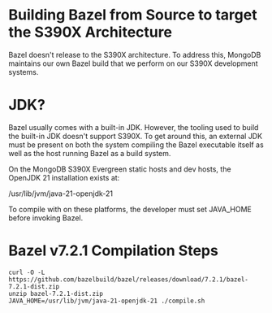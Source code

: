 # Building Bazel from Source to target the S390X Architecture

Bazel doesn't release to the S390X architecture. To address this, MongoDB maintains our own Bazel build that we perform on our S390X development systems.

# JDK?

Bazel usually comes with a built-in JDK. However, the tooling used to build the built-in JDK doesn't support S390X. To get around this, an external JDK must be present on both the system compiling the Bazel executable itself as well as the host running Bazel as a build system.

On the MongoDB S390X Evergreen static hosts and dev hosts, the OpenJDK 21 installation exists at:

/usr/lib/jvm/java-21-openjdk-21

To compile with on these platforms, the developer must set JAVA_HOME before invoking Bazel.

# Bazel v7.2.1 Compilation Steps

    curl -O -L https://github.com/bazelbuild/bazel/releases/download/7.2.1/bazel-7.2.1-dist.zip
    unzip bazel-7.2.1-dist.zip
    JAVA_HOME=/usr/lib/jvm/java-21-openjdk-21 ./compile.sh
